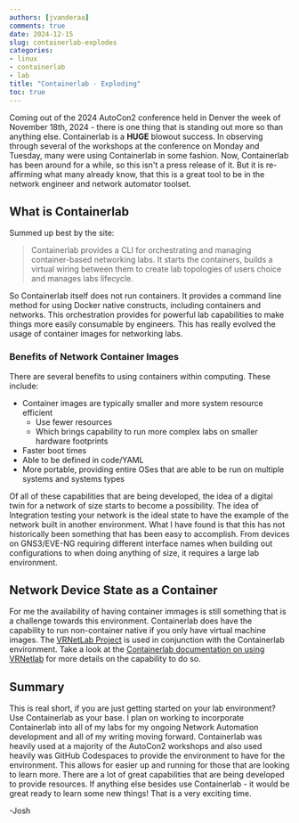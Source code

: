 ```yaml
---
authors: [jvanderaa]
comments: true
date: 2024-12-15
slug: containerlab-explodes
categories:
- linux
- containerlab
- lab
title: "Containerlab - Exploding"
toc: true
---
```


Coming out of the 2024 AutoCon2 conference held in Denver the week of November 18th, 2024 - there is one thing that is standing out more so than anything else. Containerlab is a **HUGE** blowout success. In observing through several of the workshops at the conference on Monday and Tuesday, many were using Containerlab in some fashion. Now, Containerlab has been around for a while, so this isn't a press release of it. But it is re-affirming what many already know, that this is a great tool to be in the network engineer and network automator toolset.

<!-- more -->

## What is Containerlab

Summed up best by the site:

> Containerlab provides a CLI for orchestrating and managing container-based networking labs. It starts the containers, builds a virtual wiring between them to create lab topologies of users choice and manages labs lifecycle.

So Containerlab itself does not run containers. It provides a command line method for using Docker native constructs, including containers and networks. This orchestration provides for powerful lab capabilities to make things more easily consumable by engineers. This has really evolved the usage of container images for networking labs.

### Benefits of Network Container Images

There are several benefits to using containers within computing. These include:

- Container images are typically smaller and more system resource efficient
  - Use fewer resources
  - Which brings capability to run more complex labs on smaller hardware footprints
- Faster boot times
- Able to be defined in code/YAML
- More portable, providing entire OSes that are able to be run on multiple systems and systems types

Of all of these capabilities that are being developed, the idea of a digital twin for a network of size starts to become a possibility. The idea of Integration testing your network is the ideal state to have the example of the network built in another environment. What I have found is that this has not historically been something that has been easy to accomplish. From devices on GNS3/EVE-NG requiring different interface names when building out configurations to when doing anything of size, it requires a large lab environment.

## Network Device State as a Container

For me the availability of having container immages is still something that is a challenge towards this environment. Containerlab does have the capability to run non-container native if you only have virtual machine images. The [VRNetLab Project](https://github.com/vrnetlab/vrnetlab) is used in conjunction with the Containerlab environment. Take a look at the [Containerlab documentation on using VRNetlab](https://containerlab.dev/manual/vrnetlab/) for more details on the capability to do so.

## Summary

This is real short, if you are just getting started on your lab environment? Use Containerlab as your base. I plan on working to incorporate Containerlab into all of my labs for my ongoing Network Automation development and all of my writing moving forward. Containerlab was heavily used at a majority of the AutoCon2 workshops and also used heavily was GitHub Codespaces to provide the environment to have for the environment. This allows for easier up and running for those that are looking to learn more. There are a lot of great capabilities that are being developed to provide resources. If anything else besides use Containerlab - it would be great ready to learn some new things! That is a very exciting time.

-Josh
